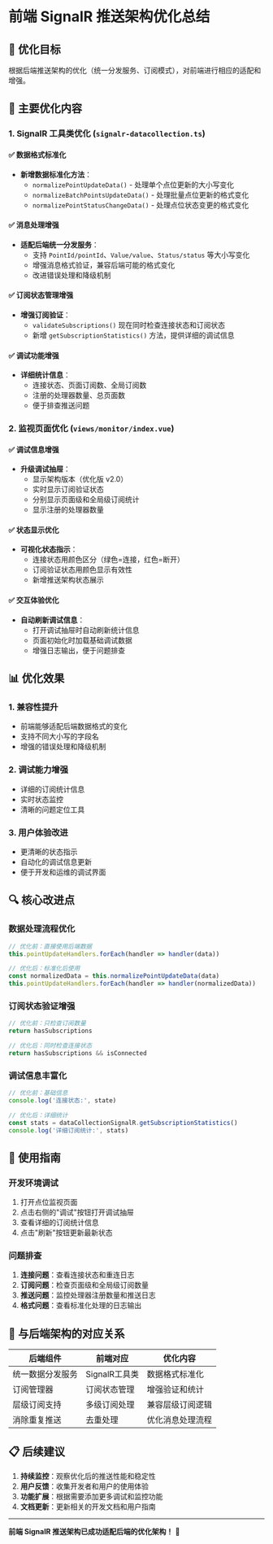 # 前端 SignalR 推送架构优化总结

## 🎯 优化目标

根据后端推送架构的优化（统一分发服务、订阅模式），对前端进行相应的适配和增强。

## 🔧 主要优化内容

### 1. SignalR 工具类优化 (`signalr-datacollection.ts`)

#### ✅ 数据格式标准化
- **新增数据标准化方法**：
  - `normalizePointUpdateData()` - 处理单个点位更新的大小写变化
  - `normalizeBatchPointsUpdateData()` - 处理批量点位更新的格式变化
  - `normalizePointStatusChangeData()` - 处理点位状态变更的格式变化

#### ✅ 消息处理增强
- **适配后端统一分发服务**：
  - 支持 `PointId/pointId`、`Value/value`、`Status/status` 等大小写变化
  - 增强消息格式验证，兼容后端可能的格式变化
  - 改进错误处理和降级机制

#### ✅ 订阅状态管理增强
- **增强订阅验证**：
  - `validateSubscriptions()` 现在同时检查连接状态和订阅状态
  - 新增 `getSubscriptionStatistics()` 方法，提供详细的调试信息

#### ✅ 调试功能增强
- **详细统计信息**：
  - 连接状态、页面订阅数、全局订阅数
  - 注册的处理器数量、总页面数
  - 便于排查推送问题

### 2. 监视页面优化 (`views/monitor/index.vue`)

#### ✅ 调试信息增强
- **升级调试抽屉**：
  - 显示架构版本（优化版 v2.0）
  - 实时显示订阅验证状态
  - 分别显示页面级和全局级订阅统计
  - 显示注册的处理器数量

#### ✅ 状态显示优化
- **可视化状态指示**：
  - 连接状态用颜色区分（绿色=连接，红色=断开）
  - 订阅验证状态用颜色显示有效性
  - 新增推送架构状态展示

#### ✅ 交互体验优化
- **自动刷新调试信息**：
  - 打开调试抽屉时自动刷新统计信息
  - 页面初始化时加载基础调试数据
  - 增强日志输出，便于问题排查

## 📊 优化效果

### 1. **兼容性提升**
- 前端能够适配后端数据格式的变化
- 支持不同大小写的字段名
- 增强的错误处理和降级机制

### 2. **调试能力增强**
- 详细的订阅统计信息
- 实时状态监控
- 清晰的问题定位工具

### 3. **用户体验改进**
- 更清晰的状态指示
- 自动化的调试信息更新
- 便于开发和运维的调试界面

## 🔍 核心改进点

### 数据处理流程优化
```javascript
// 优化前：直接使用后端数据
this.pointUpdateHandlers.forEach(handler => handler(data))

// 优化后：标准化后使用
const normalizedData = this.normalizePointUpdateData(data)
this.pointUpdateHandlers.forEach(handler => handler(normalizedData))
```

### 订阅状态验证增强
```javascript
// 优化前：只检查订阅数量
return hasSubscriptions

// 优化后：同时检查连接状态
return hasSubscriptions && isConnected
```

### 调试信息丰富化
```javascript
// 优化前：基础信息
console.log('连接状态:', state)

// 优化后：详细统计
const stats = dataCollectionSignalR.getSubscriptionStatistics()
console.log('详细订阅统计:', stats)
```

## 🚀 使用指南

### 开发环境调试
1. 打开点位监视页面
2. 点击右侧的"调试"按钮打开调试抽屉
3. 查看详细的订阅统计信息
4. 点击"刷新"按钮更新最新状态

### 问题排查
1. **连接问题**：查看连接状态和重连日志
2. **订阅问题**：检查页面级和全局级订阅数量
3. **推送问题**：监控处理器注册数量和推送日志
4. **格式问题**：查看标准化处理的日志输出

## 🔄 与后端架构的对应关系

| 后端组件 | 前端对应 | 优化内容 |
|---------|---------|---------|
| 统一数据分发服务 | SignalR工具类 | 数据格式标准化 |
| 订阅管理器 | 订阅状态管理 | 增强验证和统计 |
| 层级订阅支持 | 多级订阅处理 | 兼容层级订阅逻辑 |
| 消除重复推送 | 去重处理 | 优化消息处理流程 |

## 📋 后续建议

1. **持续监控**：观察优化后的推送性能和稳定性
2. **用户反馈**：收集开发者和用户的使用体验
3. **功能扩展**：根据需要添加更多调试和监控功能
4. **文档更新**：更新相关的开发文档和用户指南

---

**前端 SignalR 推送架构已成功适配后端的优化架构！** 🎉 